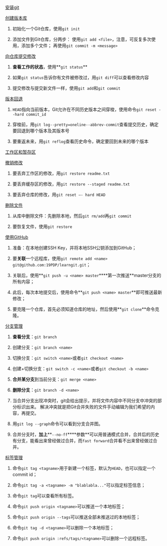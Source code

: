 [安装git](https://www.wolai.com/heallzy/oSDXSTpmxKjnoV1WAVTVtr)

[创建版本库](https://www.wolai.com/heallzy/3aTGCTEH2jgiJU7J4S6VP)

1. 初始化一个Git仓库，使用`git init`

2. 添加文件到Git仓库，分两步：
使用`git add <file>`，注意，可反复多次使用，添加多个文件；
再使用`git commit -m <message>`

[向仓库提交修改](https://www.wolai.com/heallzy/2o6LdH8K1sfKwFTXazWzvi)

1. **查看工作的状态**，使用**`git status`**

2. 如果`git status`告诉你有文件被修改过，用`git diff`可以查看修改内容

3. 提交修改与提交新文件一样，使用`git add`和`git commit` 

[版本回退](https://www.wolai.com/heallzy/59C7VZuRLgQv2Vj3XztzAJ)

1. `HEAD`指向当前版本，Git允许在不同历史版本之间穿梭，使用命令`git reset --hard commit_id`

2. 穿梭前，用`git log--pretty=oneline--abbrev-commit`查看提交历史，确定要回退到哪个版本及其版本号

3. 要重返未来，用`git reflog`查看历史命令，确定要回到未来的哪个版本

[工作区和暂存区](https://www.wolai.com/heallzy/mvqjB2zhTvG4ZaNmiQ81Kb)

[撤销修改](https://www.wolai.com/heallzy/7LhUqU3eCBiyXLZMYUMCkY)

1. 要丢弃工作区的修改，用`git restore readme.txt`

2. 要丢弃缓存区的修改，用`git restore --staged readme.txt`

3. 要丢弃仓库的修改，用`git reset —- hard HEAD`

[删除文件](https://www.wolai.com/heallzy/3QWdYToQMrCxF9XHtHXV6v)

1. 从库中删除文件：先删除本地，然后`git rm/add`再`git commit`

2. 要恢复文件，使用`git restore`

[使用GitHub](https://www.wolai.com/heallzy/dfjxhesMLMwxD1qpxPcFoM)

1. 准备：在本地创建SSH Key，并将本地SSH公钥添加到GitHub；

2. 要**关联**一个远程库，使用`git remote add <name> git@github.com:19PDP/learngit.git`；

3. 关联后，使用**`git push -u <name> master`****第一次推送**master分支的所有内容；

4. 此后，每次本地提交后，使用命令**`git push <name> master`**即可推送最新修改；

5. 要克隆一个仓库，首先必须知道仓库的地址，然后使用**`git clone`**命令克隆。

[分支管理](https://www.wolai.com/heallzy/2eo7jUcYZfVD6okPRdTMys)

1. **查看分支**：`git branch`

2. 创建分支：`git branch <name>`

3. 切换分支：`git switch <name>`或者`git checkout <name>`

4. 创建+切换分支：`git switch -c <name>`或者`git checkout -b <name>`

5. **合并某分支**到当前分支：`git merge <name>`

6. **删除分支**：`git branch -d <name>`

7. 当合并分支出现冲突时，git会给出提示，并将文件内容中不同分支中冲突的部分标识出来。
解决冲突就是把Git合并失败的文件手动编辑为我们希望的内容，再提交。

8. 用`git log --graph`命令可以看到分支合并图。

9. 合并分支时，**加上****`--no-ff`****参数**可以用普通模式合并，合并后的历史有分支，能看出来曾经做过合并，而`fast forward`合并看不出来曾经做过合并。

[标签管理](https://www.wolai.com/heallzy/9gf33wwPF2wUhNie1DFYC3)

1. 命令`git tag <tagname>`用于新建一个标签，默认为`HEAD`，也可以指定一个commit id；

2. 命令`git tag -a <tagname> -m "blablabla..."`可以指定标签信息；

3. 命令`git tag`可以查看所有标签。

4. 命令`git push origin <tagname>`可以推送一个本地标签；

5. 命令`git push origin --tags`可以推送全部未推送过的本地标签；

6. 命令`git tag -d <tagname>`可以删除一个本地标签；

7. 命令`git push origin :refs/tags/<tagname>`可以删除一个远程标签。